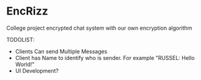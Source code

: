 # EncRizz
College project encrypted chat system with our own encryption algorithm

TODOLIST:
- Clients Can send Multiple Messages
- Client has Name to identify who is sender. For example "RUSSEL: Hello World!"
- UI Development?